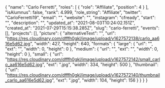 {
 "name": "Carlo Ferretti",
 "roles": [
  {
   "role": "Affiliate",
   "position": 4
  }
 ],
 "isAlumnus": false,
 "rank": 4.999,
 "role_string": "Affiliate",
 "twitter": "CarloFerretti19",
 "email": "",
 "website": "",
 "instagram": "cfready",
 "start": "",
 "description": "",
 "updated_at": "2021-08-03T10:24:02.151Z",
 "created_at": "2021-07-29T15:15:38.285Z",
 "slug": "carlo-ferretti",
 "events": [],
 "projects": [],
 "picture": {
  "alternativeText": "",
  "url": "https://res.cloudinary.com/dfffh0gkl/image/upload/v1627572138/carlo_aa616e5d62.jpg",
  "width": 427,
  "height": 640,
  "formats": {
   "large": {
    "url": "",
    "ext": "",
    "width": 0,
    "height": 0
   },
   "medium": {
    "url": "",
    "ext": "",
    "width": 0,
    "height": 0
   },
   "small": {
    "url": "https://res.cloudinary.com/dfffh0gkl/image/upload/v1627572142/small_carlo_aa616e5d62.jpg",
    "ext": ".jpg",
    "width": 334,
    "height": 500
   },
   "thumbnail": {
    "url": "https://res.cloudinary.com/dfffh0gkl/image/upload/v1627572140/thumbnail_carlo_aa616e5d62.jpg",
    "ext": ".jpg",
    "width": 104,
    "height": 156
   }
  }
 }
}